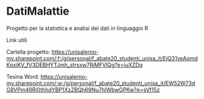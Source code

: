 # DatiMalattie
Progetto per la statistica e analisi dei dati in linguaggio R

Link utili

Cartella progetto: https://unisalerno-my.sharepoint.com/:f:/g/personal/f_abate20_studenti_unisa_it/EjQ31veAqmdKpxiKV_fV3DEBHYTJmh_strsxw7RiMFVlQg?e=iuXZDq

Tesina Word: https://unisalerno-my.sharepoint.com/:w:/g/personal/f_abate20_studenti_unisa_it/EW52W73dG8VPm49Ri0thhdYBP1XzZBQh69Nu7hlWbwGPKw?e=sVf15z
